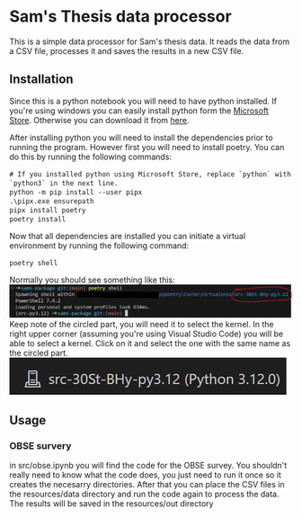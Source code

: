 # Sam's Thesis data processor

This is a simple data processor for Sam's thesis data. It reads the data from a CSV file, processes it and saves the results in a new CSV file.

## Installation

Since this is a python notebook you will need to have python installed. If you're using windows you can easily install python form the [Microsoft Store](https://apps.microsoft.com/detail/9ncvdn91xzqp?hl=en-us&gl=US). Otherwise you can download it from [here](https://www.python.org/downloads/).

After installing python you will need to install the dependencies prior to running the program. However first you will need to install poetry. You can do this by running the following commands:

```pwsh
# If you installed python using Microsoft Store, replace `python` with `python3` in the next line.
python -m pip install --user pipx
.\pipx.exe ensurepath
pipx install poetry
poetry install
```

Now that all dependencies are installed you can initiate a virtual environment by running the following command:

```pwsh
poetry shell
```

Normally you should see something like this:
![No text, just deal with it](resources/img/virtenv.png)
Keep note of the circled part, you will need it to select the kernel. In the right upper corner (assuming you're using Visual Studio Code) you will be able to select a kernel. Click on it and select the one with the same name as the circled part.
![No text, just deal with it](resources/img/select_kernel.png)

## Usage

### OBSE survery

in src/obse.ipynb you will find the code for the OBSE survey. You shouldn't really need to know what the code does, you just need to run it once so it creates the necesarry directories. After that you can place the CSV files in the resources/data directory and run the code again to process the data. The results will be saved in the resources/out directory
